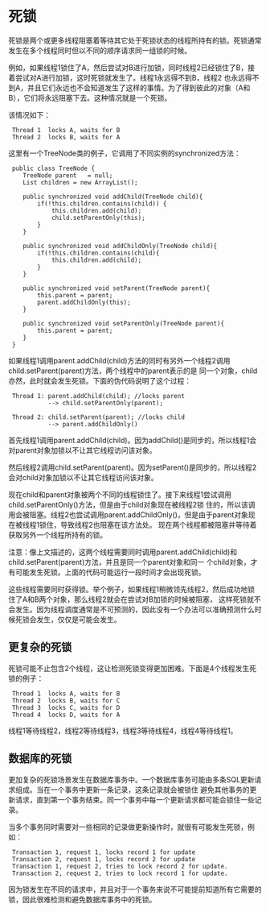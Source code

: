 # 死锁
死锁是两个或更多线程阻塞着等待其它处于死锁状态的线程所持有的锁。死锁通常发生在多个线程同时但以不同的顺序请求同一组锁的时候。

例如，如果线程1锁住了A，然后尝试对B进行加锁，同时线程2已经锁住了B，接着尝试对A进行加锁，这时死锁就发生了。线程1永远得不到B，线程2
也永远得不到A，并且它们永远也不会知道发生了这样的事情。为了得到彼此的对象（A和B），它们将永远阻塞下去。这种情况就是一个死锁。

该情况如下：

     Thread 1  locks A, waits for B
     Thread 2  locks B, waits for A

这里有一个TreeNode类的例子，它调用了不同实例的synchronized方法：

     public class TreeNode {
     	TreeNode parent   = null;  
     	List children = new ArrayList();
     
     	public synchronized void addChild(TreeNode child){
     		if(!this.children.contains(child)) {
     			this.children.add(child);
     			child.setParentOnly(this);
     		}
     	}
       
     	public synchronized void addChildOnly(TreeNode child){
     		if(!this.children.contains(child){
     			this.children.add(child);
     		}
     	}
       
     	public synchronized void setParent(TreeNode parent){
     		this.parent = parent;
     		parent.addChildOnly(this);
     	}
     
     	public synchronized void setParentOnly(TreeNode parent){
     		this.parent = parent;
     	}
     }

如果线程1调用parent.addChild(child)方法的同时有另外一个线程2调用child.setParent(parent)方法，两个线程中的parent表示的是
同一个对象，child亦然，此时就会发生死锁。下面的伪代码说明了这个过程：

     Thread 1: parent.addChild(child); //locks parent
               --> child.setParentOnly(parent);
     
     Thread 2: child.setParent(parent); //locks child
               --> parent.addChildOnly()

首先线程1调用parent.addChild(child)。因为addChild()是同步的，所以线程1会对parent对象加锁以不让其它线程访问该对象。

然后线程2调用child.setParent(parent)。因为setParent()是同步的，所以线程2会对child对象加锁以不让其它线程访问该对象。

现在child和parent对象被两个不同的线程锁住了。接下来线程1尝试调用child.setParentOnly()方法，但是由于child对象现在被线程2锁
住的，所以该调用会被阻塞。线程2也尝试调用parent.addChildOnly()，但是由于parent对象现在被线程1锁住，导致线程2也阻塞在该方法处。
现在两个线程都被阻塞并等待着获取另外一个线程所持有的锁。

注意：像上文描述的，这两个线程需要同时调用parent.addChild(child)和child.setParent(parent)方法，并且是同一个parent对象和同一
个child对象，才有可能发生死锁。上面的代码可能运行一段时间才会出现死锁。

这些线程需要同时获得锁。举个例子，如果线程1稍微领先线程2，然后成功地锁住了A和B两个对象，那么线程2就会在尝试对B加锁的时候被阻塞，
这样死锁就不会发生。因为线程调度通常是不可预测的，因此没有一个办法可以准确预测什么时候死锁会发生，仅仅是可能会发生。

## 更复杂的死锁
死锁可能不止包含2个线程，这让检测死锁变得更加困难。下面是4个线程发生死锁的例子：

     Thread 1  locks A, waits for B
     Thread 2  locks B, waits for C
     Thread 3  locks C, waits for D
     Thread 4  locks D, waits for A

线程1等待线程2，线程2等待线程3，线程3等待线程4，线程4等待线程1。

## 数据库的死锁
更加复杂的死锁场景发生在数据库事务中。一个数据库事务可能由多条SQL更新请求组成。当在一个事务中更新一条记录，这条记录就会被锁住
避免其他事务的更新请求，直到第一个事务结束。同一个事务中每一个更新请求都可能会锁住一些记录。

当多个事务同时需要对一些相同的记录做更新操作时，就很有可能发生死锁，例如：

     Transaction 1, request 1, locks record 1 for update
     Transaction 2, request 1, locks record 2 for update
     Transaction 1, request 2, tries to lock record 2 for update.
     Transaction 2, request 2, tries to lock record 1 for update.

因为锁发生在不同的请求中，并且对于一个事务来说不可能提前知道所有它需要的锁，因此很难检测和避免数据库事务中的死锁。


